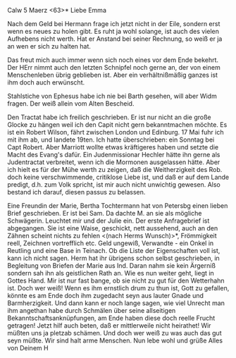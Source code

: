  Calw 5 Maerz <63>*
Liebe Emma

Nach dem Geld bei Hermann frage ich jetzt nicht in der Eile, sondern erst wenn es neues zu holen gibt. Es ruht ja wohl solange, ist auch des vielen Aufhebens nicht werth. Hat er Anstand bei seiner Rechnung, so weiß er ja an wen er sich zu halten hat.

Das freut mich auch immer wenn sich noch eines vor dem Ende bekehrt. Der HErr nimmt auch den letzten Schnipfel noch gerne an, der von einem Menschenleben übrig geblieben ist. Aber ein verhältnißmäßig ganzes ist ihm doch auch erwünscht.

Stahlstiche von Ephesus habe ich nie bei Barth gesehen, will aber Widm fragen. Der weiß allein vom Alten Bescheid.

Den Tractat habe ich freilich geschrieben. Er ist nur nicht an die große Glocke zu hängen weil ich den Capit nicht gern bekanntmachen möchte. Es ist ein Robert Wilson, fährt zwischen London und Edinburg. 17 Mai fuhr ich mit ihm ab, und landete 19ten. Ich hatte überschrieben: ein Sonntag bei Capt Robert. Aber Marriott wollte etwas kräftigeres haben und setzte die Macht des Evang's dafür. Ein Judenmissionar Hechler hätte ihn gerne als Judentractat verbreitet, wenn ich die Mormonen ausgelassen hätte. Aber ich hielt es für der Mühe werth zu zeigen, daß die Weitherzigkeit des Rob. doch keine verschwimmende, critiklose Liebe ist, und daß er auf dem Lande predigt, d.h. zum Volk spricht, ist mir auch nicht unwichtig gewesen. Also bestand ich darauf, diesen passus zu belassen.

Eine Freundin der Marie, Bertha Tochtermann hat von Petersbg einen lieben Brief geschrieben. Er ist bei Sam. Da dachte M. an sie als mögliche Schwägerin. Leuchtet mir und der Julie ein. Der erste Anfragebrief ist abgegangen. Sie ist eine Waise, geschickt, nett aussehend, auch an den Zähnen scheint nichts zu fehlen <(nach Herms Wunsch)>*, Frömmigkeit reell, Zeichnen vortrefflich etc. Geld ungewiß, Verwandte - ein Onkel in Reutling und eine Base in Teinach. Ob die Liste der Eigenschaften voll ist, kann ich nicht sagen. Herm hat ihr übrigens schon selbst geschrieben, in Begleitung von Briefen der Marie aus Ind. Daran nahm sie kein Ärgerniß sondern sah ihn als geistlichen Rath an. Wie es nun weiter geht, liegt in Gottes Hand. Mir ist nur fast bange, ob sie nicht zu gut für den Wetterhahn ist. Doch wer weiß! Wenn es ihm ernstlich drum zu thun ist, Gott zu gefallen, könnte es am Ende doch ihm zugedacht seyn aus lauter Gnade und Barmherzigkeit. Und dann kann er noch lange sagen, wie viel Unrecht man ihm angethan habe durch Schmälen über seine allseitigen Bekanntschaftsanknüpfungen, am Ende haben diese doch reelle Frucht getragen! Jetzt hilf auch beten, daß er mittlerweile nicht heirathet! Wir müßten uns ja pletzab schämen. Und doch wer weiß zu was auch das gut seyn müßte. Wir sind halt arme Menschen. 
Nun lebe wohl und grüße Alles von
 Deinem H

